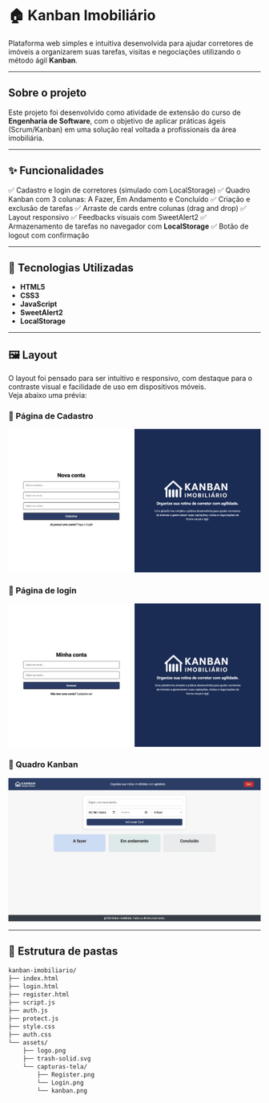 # 🏠 Kanban Imobiliário

Plataforma web simples e intuitiva desenvolvida para ajudar corretores de imóveis a organizarem suas tarefas, visitas e negociações utilizando o método ágil **Kanban**.

---

## Sobre o projeto

Este projeto foi desenvolvido como atividade de extensão do curso de **Engenharia de Software**, com o objetivo de aplicar práticas ágeis (Scrum/Kanban) em uma solução real voltada a profissionais da área imobiliária.

---

## ✨ Funcionalidades

✅ Cadastro e login de corretores (simulado com LocalStorage)
✅ Quadro Kanban com 3 colunas: A Fazer, Em Andamento e Concluído
✅ Criação e exclusão de tarefas
✅ Arraste de cards entre colunas (drag and drop)
✅ Layout responsivo
✅ Feedbacks visuais com SweetAlert2
✅ Armazenamento de tarefas no navegador com **LocalStorage**
✅ Botão de logout com confirmação

---

## 🧪 Tecnologias Utilizadas

- **HTML5**
- **CSS3**
- **JavaScript**
- **SweetAlert2**
- **LocalStorage**

---

## 🖼️ Layout

O layout foi pensado para ser intuitivo e responsivo, com destaque para o contraste visual e facilidade de uso em dispositivos móveis.  
Veja abaixo uma prévia:

### 📌 Página de Cadastro
![Register](./assets/capturas-tela/Register.png)

### 📌 Página de login
![Login](./assets/capturas-tela/Login.png)

### 📌 Quadro Kanban
![Kanban](./assets/capturas-tela/Kanban.png)

---

## 📁 Estrutura de pastas

```
kanban-imobiliario/
├── index.html
├── login.html
├── register.html
├── script.js
├── auth.js
├── protect.js
├── style.css
├── auth.css
└── assets/
    ├── logo.png
    ├── trash-solid.svg
    └── capturas-tela/
        ├── Register.png
        └── Login.png
        └── kanban.png
```






